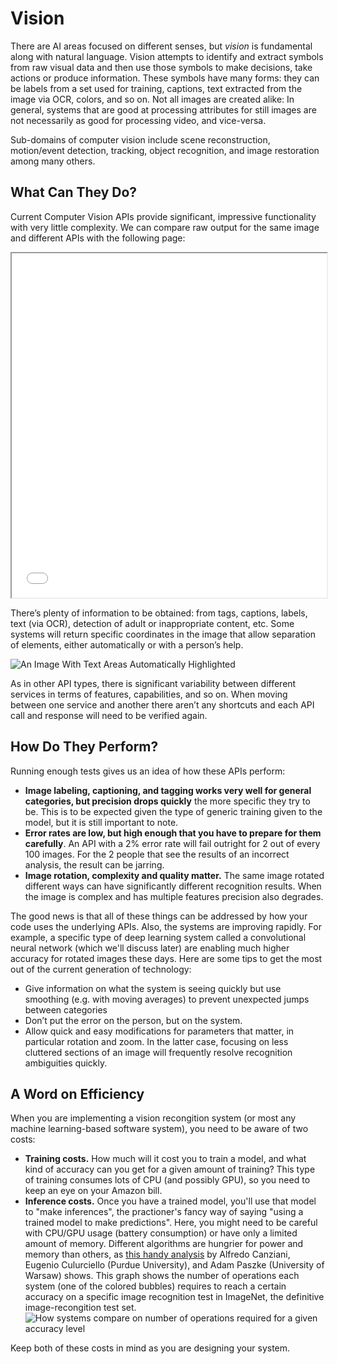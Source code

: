 # Vision

There are AI areas focused on different senses, but _vision_ is fundamental along with natural language. Vision attempts to identify and extract symbols from raw visual data and then use those symbols to make decisions, take actions or produce information. These symbols have many forms: they can be labels from a set used for training, captions, text extracted from the image via OCR, colors, and so on. Not all images are created alike: In general, systems that are good at processing attributes for still images are not necessarily as good for processing video, and vice-versa.

Sub-domains of computer vision include scene reconstruction, motion/event detection, tracking, object recognition, and image restoration among many others.

## What Can They Do?

Current Computer Vision APIs provide significant, impressive functionality with very little complexity.  We can compare raw output for the same image and different APIs with the following page:

<iframe style="width: 100%; min-height: 551px" src="/test/image/image-analysis"></iframe>

There’s plenty of information to be obtained: from tags, captions, labels, text (via OCR), detection of adult or inappropriate content, etc. Some systems will return specific coordinates in the image that allow separation of elements, either automatically or with a person’s help.

![An Image With Text Areas Automatically Highlighted](/images/image-highlights.png "An Image With Text Areas Automatically Highlighted")

As in other API types, there is significant variability between different services in terms of features, capabilities, and so on. When moving between one service and another there aren’t any shortcuts and each API call and response will need to be verified again.

## How Do They Perform?

Running enough tests gives us an idea of how these APIs perform:

* **Image labeling, captioning, and tagging works very well for general categories, but precision drops quickly** the more specific they try to be. This is to be expected given the type of generic training given to the model, but it is still important to note.
* **Error rates are low, but high enough that you have to prepare for them carefully**. An API with a 2% error rate will fail outright for 2 out of every 100 images. For the 2 people that see the results of an incorrect analysis, the result can be jarring.
* **Image rotation, complexity and quality matter.** The same image rotated different ways can have significantly different recognition results. When the image is complex and has multiple features precision also degrades. 

The good news is that all of these things can be addressed by how your code uses the underlying APIs. Also, the systems are improving rapidly. For example, a specific type of deep learning system called a convolutional neural network (which we'll discuss later) are enabling much higher accuracy for rotated images these days. Here are some tips to get the most out of the current generation of technology:

* Give information on what the system is seeing quickly but use smoothing (e.g. with moving averages) to prevent unexpected jumps between categories
* Don’t put the error on the person, but on the system.
* Allow quick and easy modifications for parameters that matter, in particular rotation and zoom. In the latter case, focusing on less cluttered sections of an image will frequently resolve recognition ambiguities quickly.

## A Word on Efficiency

When you are implementing a vision recongition system (or most any machine learning-based software system), you need to be aware of two costs: 
* **Training costs.** How much will it cost you to train a model, and what kind of accuracy can you get for a given amount of training? This type of training consumes lots of CPU (and possibly GPU), so you need to keep an eye on your Amazon bill.
* **Inference costs.** Once you have a trained model, you'll use that model to "make inferences", the practioner's fancy way of saying "using a trained model to make predictions". Here, you might need to be careful with CPU/GPU usage (battery consumption) or have only a limited amount of memory. Different algorithms are hungrier for power and memory than others, as [this handy analysis](https://arxiv.org/pdf/1605.07678.pdf) by Alfredo Canziani, Eugenio Culurciello (Purdue University), and Adam Paszke (University of Warsaw) shows. This graph shows the number of operations each system (one of the colored bubbles) requires to reach a certain accuracy on a specific image recognition test in ImageNet, the definitive image-recongition test set.   
![How systems compare on number of operations required for a given accuracy level](/images/efficiency.png "How systems compare on number of operations required for a given accuracy level")

Keep both of these costs in mind as you are designing your system.

